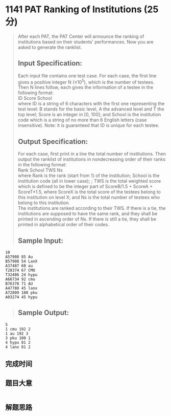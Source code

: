 # 1141 PAT Ranking of Institutions (25 分)  
> After each PAT, the PAT Center will announce the ranking of institutions based on their students' performances. Now you are asked to generate the ranklist.  
> ## Input Specification:  
> Each input file contains one test case. For each case, the first line gives a positive integer N (≤10<sup>5</sup>), which is the number of testees. Then N lines follow, each gives the information of a testee in the following format:  
> ID Score School  
> where ID is a string of 6 characters with the first one representing the test level: B stands for the basic level, A the advanced level and T the top level; Score is an integer in [0, 100]; and School is the institution code which is a string of no more than 6 English letters (case insensitive). Note: it is guaranteed that ID is unique for each testee.  
> ## Output Specification:  
> For each case, first print in a line the total number of institutions. Then output the ranklist of institutions in nondecreasing order of their ranks in the following format:  
> Rank School TWS Ns  
> where Rank is the rank (start from 1) of the institution; School is the institution code (all in lower case); ; TWS is the total weighted score which is defined to be the integer part of ScoreB/1.5 + ScoreA + ScoreT*1.5, where ScoreX is the total score of the testees belong to this institution on level X; and Ns is the total number of testees who belong to this institution.  
> The institutions are ranked according to their TWS. If there is a tie, the institutions are supposed to have the same rank, and they shall be printed in ascending order of Ns. If there is still a tie, they shall be printed in alphabetical order of their codes.  
> ## Sample Input:
```
10
A57908 85 Au
B57908 54 LanX
A37487 60 au
T28374 67 CMU
T32486 24 hypu
A66734 92 cmu
B76378 71 AU
A47780 45 lanx
A72809 100 pku
A03274 45 hypu
```
> ## Sample Output:
```
5
1 cmu 192 2
1 au 192 3
3 pku 100 1
4 hypu 81 2
4 lanx 81 2
```
## 完成时间

## 题目大意
```
```
## 解题思路
```
```